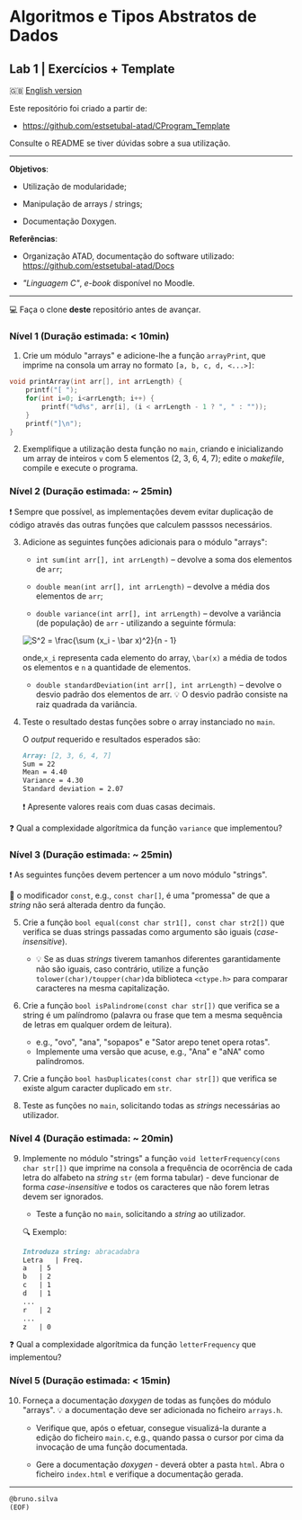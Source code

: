 # Algoritmos e Tipos Abstratos de Dados

## Lab 1 | Exercícios + Template  

:gb: [English version](README_en.md)

Este repositório foi criado a partir de:

- <https://github.com/estsetubal-atad/CProgram_Template> 

Consulte o README se tiver dúvidas sobre a sua utilização.

----

**Objetivos**:

- Utilização de modularidade;

- Manipulação de arrays / strings;

- Documentação Doxygen.

**Referências**:

- Organização ATAD, documentação do software utilizado: <https://github.com/estsetubal-atad/Docs>

- *"Linguagem C"*, *e-book* disponível no Moodle.

---

:computer: Faça o clone **deste** repositório antes de avançar.

### Nível 1 (Duração estimada: < 10min)

1. Crie um módulo "arrays" e adicione-lhe a função `arrayPrint`, que imprime na consola um array no formato `[a, b, c, d, <...>]`:

```cpp
void printArray(int arr[], int arrLength) {
    printf("[ ");
    for(int i=0; i<arrLength; i++) {
        printf("%d%s", arr[i], (i < arrLength - 1 ? ", " : ""));
    }
    printf("]\n");
}
```

2. Exemplifique a utilização desta função no `main`, criando e inicializando um array de inteiros `v` com 5 elementos (2, 3, 6, 4, 7); edite o *makefile*, compile e execute o programa.

### Nível 2 (Duração estimada: ~ 25min)

:exclamation: Sempre que possível, as implementações devem evitar duplicação de código através das outras funções que calculem passsos necessários.

3. Adicione as seguintes funções adicionais para o módulo "arrays":

	- `int sum(int arr[], int arrLength)` – devolve a soma dos elementos de `arr`;

	- `double mean(int arr[], int arrLength)` – devolve a média dos elementos de `arr`;

	- `double variance(int arr[], int arrLength)` – devolve a variância (de
	população) de `arr` - utilizando a seguinte fórmula: 

	<img src="https://latex.codecogs.com/png.image?\dpi{150}&space;S^2&space;=&space;\frac{\sum_i^n&space;(x_i&space;-&space;\bar&space;x)^2}{n&space;-&space;1}" title="S^2 = \frac{\sum (x_i - \bar x)^2}{n - 1}" />

	onde,`x_i` representa cada elemento do array, `\bar(x)` a média de todos os elementos e `n` a quantidade de elementos.

	- `double standardDeviation(int arr[], int arrLength)` – devolve o desvio padrão
	dos elementos de arr. :bulb: O desvio padrão consiste na raiz quadrada da variância.

4. Teste o resultado destas funções sobre o array instanciado no `main`.

	O *output* requerido e resultados esperados são:

	```markdown
	Array: [2, 3, 6, 4, 7]
	Sum = 22
	Mean = 4.40
	Variance = 4.30
	Standard deviation = 2.07
	```

	:exclamation: Apresente valores reais com duas casas decimais.

:question: Qual a complexidade algorítmica da função `variance` que implementou?

### Nível 3 (Duração estimada: ~ 25min)

:exclamation: As seguintes funções devem pertencer a um novo módulo "strings".

:thinking: o modificador `const`, e.g., `const char[]`, é uma "promessa" de que a *string* não será alterada dentro da função.

5. Crie a função `bool equal(const char str1[], const char str2[])` que verifica se duas strings passadas como argumento são iguais (*case-insensitive*).

	* :bulb: Se as duas *strings* tiverem tamanhos diferentes garantidamente não são iguais, caso contrário, utilize a função `tolower(char)/toupper(char)`da biblioteca `<ctype.h>` para comparar caracteres na mesma capitalização.

6. Crie a função `bool isPalindrome(const char str[])` que verifica se a string é um palíndromo (palavra ou frase que tem a mesma sequência de letras em qualquer ordem de leitura).

    * e.g., "ovo", "ana", "sopapos" e "Sator arepo tenet opera rotas".
    * Implemente uma versão que acuse, e.g., "Ana" e "aNA" como palíndromos.

7. Crie a função `bool hasDuplicates(const char str[])` que verifica se existe algum caracter duplicado em `str`.

8. Teste as funções no `main`, solicitando todas as *strings* necessárias ao utilizador.

### Nível 4 (Duração estimada: ~ 20min)

9. Implemente no módulo "strings" a função `void letterFrequency(cons char str[])` que imprime na consola a frequência de ocorrência de cada letra do alfabeto na *string* `str` (em forma tabular) - deve funcionar de forma *case-insensitive* e todos os caracteres que não forem letras devem ser ignorados.

	* Teste a função no `main`, solicitando a *string* ao utilizador.

	
	:mag: Exemplo:

	```markdown
	Introduza string: abracadabra
	Letra	| Freq.
	a	| 5
	b	| 2
	c	| 1
	d	| 1
	...
	r	| 2
	...		
	z	| 0
	```

:question: Qual a complexidade algorítmica da função `letterFrequency` que implementou?

### Nível 5 (Duração estimada: < 15min)

10. Forneça a documentação *doxygen* de todas as funções do módulo "arrays". :bulb: a documentação deve ser adicionada no ficheiro `arrays.h`. 

	* Verifique que, após o efetuar, consegue visualizá-la durante a edição do ficheiro `main.c`, e.g., quando passa o cursor por cima da invocação de uma função documentada.

	* Gere a documentação *doxygen* - deverá obter a pasta `html`. Abra o ficheiro `index.html` e verifique a documentação gerada.

---

```markdown
@bruno.silva
(EOF)
``` 